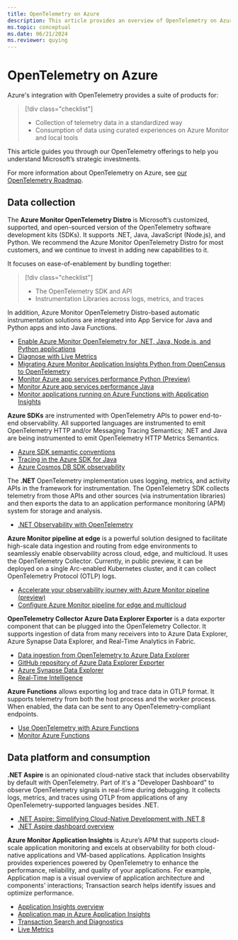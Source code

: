 ```yaml
---
title: OpenTelemetry on Azure 
description: This article provides an overview of OpenTelemetry on Azure.
ms.topic: conceptual
ms.date: 06/21/2024
ms.reviewer: quying
---
```


# OpenTelemetry on Azure

Azure's integration with OpenTelemetry provides a suite of products for:

> [!div class="checklist"]
> - Collection of telemetry data in a standardized way
> - Consumption of data using curated experiences on Azure Monitor and local tools

This article guides you through our OpenTelemetry offerings to help you understand Microsoft’s strategic investments.

For more information about OpenTelemetry on Azure, see [our OpenTelemetry Roadmap](https://techcommunity.microsoft.com/t5/azure-observability-blog/making-azure-the-best-place-to-observe-your-apps-with/ba-p/3995896).

## Data collection

The **Azure Monitor OpenTelemetry Distro** is Microsoft’s customized, supported, and open-sourced version of the OpenTelemetry software development kits (SDKs). It supports .NET, Java, JavaScript (Node.js), and Python. We recommend the Azure Monitor OpenTelemetry Distro for most customers, and we continue to invest in adding new capabilities to it.

It focuses on ease-of-enablement by bundling together:

> [!div class="checklist"]
> - The OpenTelemetry SDK and API
> - Instrumentation Libraries across logs, metrics, and traces

In addition, Azure Monitor OpenTelemetry Distro-based automatic instrumentation solutions are integrated into App Service for Java and Python apps and into Java Functions.

- [Enable Azure Monitor OpenTelemetry for .NET, Java, Node.js, and Python applications](./opentelemetry-enable.md)
- [Diagnose with Live Metrics](./live-stream.md)
- [Migrating Azure Monitor Application Insights Python from OpenCensus to OpenTelemetry](./opentelemetry-python-opencensus-migrate.md)
- [Monitor Azure app services performance Python (Preview)](./azure-web-apps-python.md)
- [Monitor Azure app services performance Java](./azure-web-apps-java.md)
- [Monitor applications running on Azure Functions with Application Insights](./monitor-functions.md)

**Azure SDKs** are instrumented with OpenTelemetry APIs to power end-to-end observability. All supported languages are instrumented to emit OpenTelemetry HTTP and/or Messaging Tracing Semantics; .NET and Java are being instrumented to emit OpenTelemetry HTTP Metrics Semantics.

- [Azure SDK semantic conventions](https://github.com/Azure/azure-sdk/blob/main/docs/tracing/distributed-tracing-conventions.md)
- [Tracing in the Azure SDK for Java](/azure/developer/java/sdk/tracing)
- [Azure Cosmos DB SDK observability](/azure/cosmos-db/nosql/sdk-observability)

The **.NET** OpenTelemetry implementation uses logging, metrics, and activity APIs in the framework for instrumentation. The OpenTelemetry SDK collects telemetry from those APIs and other sources (via instrumentation libraries) and then exports the data to an application performance monitoring (APM) system for storage and analysis.

- [.NET Observability with OpenTelemetry](/dotnet/core/diagnostics/observability-with-otel)

**Azure Monitor pipeline at edge** is a powerful solution designed to facilitate high-scale data ingestion and routing from edge environments to seamlessly enable observability across cloud, edge, and multicloud. It uses the OpenTelemetry Collector. Currently, in public preview, it can be deployed on a single Arc-enabled Kubernetes cluster, and it can collect OpenTelemetry Protocol (OTLP) logs.

- [Accelerate your observability journey with Azure Monitor pipeline (preview)](https://techcommunity.microsoft.com/t5/azure-observability-blog/accelerate-your-observability-journey-with-azure-monitor/ba-p/4124852)
- [Configure Azure Monitor pipeline for edge and multicloud](../essentials/edge-pipeline-configure.md)

**OpenTelemetry Collector Azure Data Explorer Exporter** is a data exporter component that can be plugged into the OpenTelemetry Collector. It supports ingestion of data from many receivers into to Azure Data Explorer, Azure Synapse Data Explorer, and Real-Time Analytics in Fabric. 

- [Data ingestion from OpenTelemetry to Azure Data Explorer](/azure/data-explorer/open-telemetry-connector)
- [GitHub repository of Azure Data Explorer Exporter](https://github.com/open-telemetry/opentelemetry-collector-contrib/tree/main/exporter/azuredataexplorerexporter)
- [Azure Synapse Data Explorer](/azure/synapse-analytics/data-explorer/data-explorer-overview)
- [Real-Time Intelligence](/fabric/real-time-intelligence/overview)

**Azure Functions** allows exporting log and trace data in OTLP format. It supports telemetry from both the host process and the worker process. When enabled, the data can be sent to any OpenTelemetry-compliant endpoints.

- [Use OpenTelemetry with Azure Functions](/azure/azure-functions/opentelemetry-howto)
- [Monitor Azure Functions](/azure/azure-functions/monitor-functions)

## Data platform and consumption

**.NET Aspire** is an opinionated cloud-native stack that includes observability by default with OpenTelemetry. Part of it's a "Developer Dashboard" to observe OpenTelemetry signals in real-time during debugging. It collects logs, metrics, and traces using OTLP from applications of any OpenTelemetry-supported languages besides .NET.

- [.NET Aspire: Simplifying Cloud-Native Development with .NET 8](https://devblogs.microsoft.com/dotnet/introducing-dotnet-aspire-simplifying-cloud-native-development-with-dotnet-8/)
- [.NET Aspire dashboard overview](/dotnet/aspire/fundamentals/dashboard/overview)

**Azure Monitor Application Insights** is Azure’s APM that supports cloud-scale application monitoring and excels at observability for both cloud-native applications and VM-based applications. Application Insights provides experiences powered by OpenTelemetry to enhance the performance, reliability, and quality of your applications. For example, Application map is a visual overview of application architecture and components' interactions; Transaction search helps identify issues and optimize performance.

- [Application Insights overview](./app-insights-overview.md)
- [Application map in Azure Application Insights](./app-map.md)
- [Transaction Search and Diagnostics](./transaction-search-and-diagnostics.md)
- [Live Metrics](./live-stream.md)

